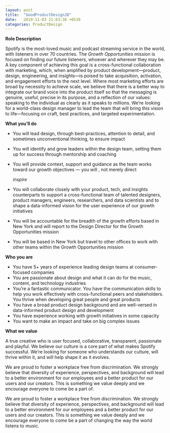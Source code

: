 ```yaml
---
layout: post
title:  "GoodProductDesignJD"
date:   2019-11-03 21:03:36 +0530
categories: ProductDesign
---
```


**Role Description**

Spotify is the most-loved music and podcast streaming service in the world, with listeners in over 70 countries. The *Growth Opportunities* mission is focused on finding our future listeners, whoever and wherever they may be. A key component of achieving this goal is a cross-functional collaboration with marketing, which, when amplified by product development—product, design, engineering, and insights—is poised to take acquisition, activation, and engagement efforts to the next level. Where most marketing efforts are broad by necessity to achieve scale, we believe that there is a better way to integrate our brand voice into the product itself so that the messaging is genuine, useful, precise in its purpose, and a reflection of our values: speaking to the individual as clearly as it speaks to millions. We’re looking for a world-class design manager to lead the team that will bring this vision to life—focusing on craft, best practices, and targeted experimentation.

**What you’ll do**

- You will lead design, through best-practices, attention to detail, and sometimes unconventional thinking, to ensure impact
- You will identify and grow leaders within the design team, setting them up for success through mentorship and coaching
- You will provide context, support and guidance as the team works toward our growth objectives — you will , not merely direct

    *inspire*

- You will collaborate closely with your product, tech, and insights counterparts to support a cross-functional team of talented designers, product managers, engineers, researchers, and data scientists and to shape a data-informed vision for the user experience of our growth initiatives
- You will be accountable for the breadth of the growth efforts based in New York and will report to the Design Director for the Growth Opportunities mission
- You will be based in New York but travel to other offices to work with other teams within the Growth Opportunities mission

**Who you are**

- You have 5+ years of experience leading design teams at consumer-focused companies
- You are passionate about design and what it can do for the music, content, and technology industries
- You’re a fantastic communicator. You have the communication skills to help you work effectively with cross-functional peers and stakeholders. You thrive when developing great people and great products
- You have a broad product design background and are well-versed in data-informed product design and development
- You have experience working with growth initiatives in some capacity
- You want to make an impact and take on big complex issues

**What we value**

A true creative who is user focused, collaborative, transparent, passionate and playful. We believe our culture is a core part of what makes Spotify successful. We’re looking for someone who understands our culture, will thrive within it, and will help shape it as it evolves.

We are proud to foster a workplace free from discrimination. We strongly believe that diversity of experience, perspectives, and background will lead to a better environment for our employees and a better product for our users and our creators. This is something we value deeply and we encourage everyone to come be a part of.

We are proud to foster a workplace free from discrimination. We strongly believe that diversity of experience, perspectives, and background will lead to a better environment for our employees and a better product for our users and our creators. This is something we value deeply and we encourage everyone to come be a part of changing the way the world listens to music.

